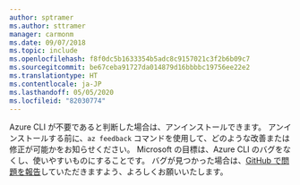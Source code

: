 ```yaml
---
author: sptramer
ms.author: sttramer
manager: carmonm
ms.date: 09/07/2018
ms.topic: include
ms.openlocfilehash: f8f0dc5b1633354b5adc8c9157021c3f2b6b09c7
ms.sourcegitcommit: be67ceba91727da014879d16bbbbc19756ee22e2
ms.translationtype: HT
ms.contentlocale: ja-JP
ms.lasthandoff: 05/05/2020
ms.locfileid: "82030774"
---
```

Azure CLI が不要であると判断した場合は、アンインストールできます。 アンインストールする前に、`az feedback` コマンドを使用して、どのような改善または修正が可能かをお知らせください。 Microsoft の目標は、Azure CLI のバグをなくし、使いやすいものにすることです。 バグが見つかった場合は、[GitHub で問題を報告](https://github.com/Azure/azure-cli/issues)していただきますよう、よろしくお願いいたします。
